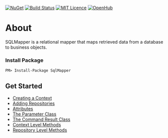 [![NuGet](https://img.shields.io/nuget/v/SqlMapper.svg)](https://www.nuget.org/packages/SqlMapper/)
[![Build Status](https://travis-ci.org/AndrewFahmy/SqlMapper.svg?branch=master)](https://travis-ci.org/AndrewFahmy/SqlMapper)
[![MIT Licence](https://badges.frapsoft.com/os/mit/mit.svg?v=103)](https://opensource.org/licenses/mit-license.php)
[![OpenHub](https://www.openhub.net/p/SQL-Mapper/widgets/project_thin_badge?format=gif)](https://www.openhub.net/p/SQL-Mapper)

# About
SQLMapper is a relational mapper that maps retrieved data from a database to business objects.

### Install Package
```
PM> Install-Package SqlMapper
```

## Get Started
* [Creating a Context](https://github.com/AndrewFahmy/SqlMapper/tree/master/docs/context.md)
* [Adding Repositories](https://github.com/AndrewFahmy/SqlMapper/tree/master/docs/creating_repositories.md)
* [Attributes](https://github.com/AndrewFahmy/SqlMapper/blob/master/docs/mapping_attribute.md)
* [The Parameter Class](https://github.com/AndrewFahmy/SqlMapper/blob/master/docs/parameter.md)
* [The Command Result Class](https://github.com/AndrewFahmy/SqlMapper/blob/master/docs/command_result.md)
* [Context Level Methods](https://github.com/AndrewFahmy/SqlMapper/tree/master/docs/context_methods.md)
* [Repository Level Methods](https://github.com/AndrewFahmy/SqlMapper/tree/master/docs/repository_methods.md)
